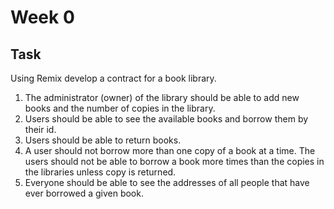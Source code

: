 # Week 0

## Task

Using Remix develop a contract for a book library.

1. The administrator (owner) of the library should be able to add new books and the number of copies in the library.
2. Users should be able to see the available books and borrow them by their id.
3. Users should be able to return books.
4. A user should not borrow more than one copy of a book at a time. The users should not be able to borrow a book more times than the copies in the libraries unless copy is returned.
5. Everyone should be able to see the addresses of all people that have ever borrowed a given book.
